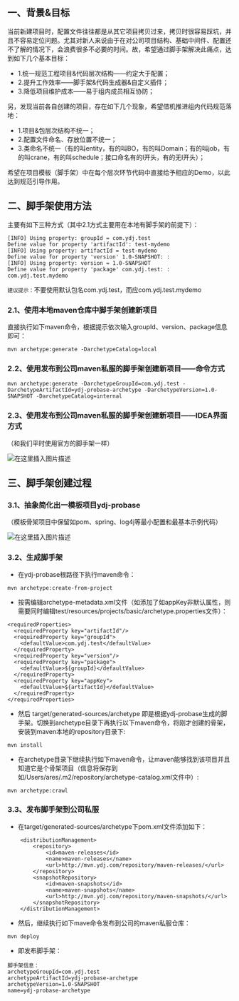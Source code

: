 ## 一、背景&目标
当前新建项目时，配置文件往往都是从其它项目拷贝过来，拷贝时很容易踩坑，并且不容易定位问题。尤其对新人来说由于在对公司项目结构、基础中间件、配置还不了解的情况下，会浪费很多不必要的时间。故，希望通过脚手架解决此痛点，达到如下几个基本目标：
- 1.统一规范工程项目&代码层次结构——约定大于配置；
- 2.提升工作效率——脚手架&代码生成器&自定义插件；
- 3.降低项目维护成本——易于组内成员相互协防；

另，发现当前各自创建的项目，存在如下几个现象，希望借机推进组内代码规范落地：

- 1.项目&包层次结构不统一；
- 2.配置文件命名、存放位置不统一；
- 3.类命名不统一（有的叫entity，有的叫BO，有的叫Domain；有的叫job，有的叫crane，有的叫schedule；接口命名有的I开头，有的无I开头）；

 希望在项目模板（脚手架）中在每个层次环节代码中直接给予相应的Demo，以此达到规范引导作用。

## 二、脚手架使用方法
主要有如下三种方式（其中2.1方式主要用在本地有脚手架的前提下）：
````
[INFO] Using property: groupId = com.ydj.test
Define value for property 'artifactId': test-mydemo
[INFO] Using property: artifactId = test-mydemo
Define value for property 'version' 1.0-SNAPSHOT: : 
[INFO] Using property: version = 1.0-SNAPSHOT
Define value for property 'package' com.ydj.test: : com.ydj.test.mydemo
````

`建议提示：`不要使用默认包名com.ydj.test，而应com.ydj.test.mydemo

### 2.1、使用本地maven仓库中脚手架创建新项目

直接执行如下maven命令，根据提示依次输入groupId、version、package信息即可：
````
mvn archetype:generate -DarchetypeCatalog=local
````
 
### 2.2、使用发布到公司maven私服的脚手架创建新项目——命令方式
````
mvn archetype:generate -DarchetypeGroupId=com.ydj.test -DarchetypeArtifactId=ydj-probase-archetype -DarchetypeVersion=1.0-SNAPSHOT -DarchetypeCatalog=internal
````
### 2.3、使用发布到公司maven私服的脚手架创建新项目——IDEA界面方式

（和我们平时使用官方的脚手架一样）

![在这里插入图片描述](https://img-blog.csdnimg.cn/20190123105247985.png?x-oss-process=image/watermark,type_ZmFuZ3poZW5naGVpdGk,shadow_10,text_aHR0cHM6Ly9ibG9nLmNzZG4ubmV0L0xvdmVKYXZhWURK,size_16,color_FFFFFF,t_70)
   
## 三、脚手架创建过程
### 3.1、抽象简化出一模板项目ydj-probase

（模板骨架项目中保留如pom、spring、log4j等最小配置和最基本示例代码）

![在这里插入图片描述](https://img-blog.csdnimg.cn/20190123110608907.png)

### 3.2、生成脚手架
- 在ydj-probase根路径下执行maven命令：
````
mvn archetype:create-from-project
````
 
- 按需编辑archetype-metadata.xml文件（如添加了如appKey非默认属性，则需要同时编辑test/resources/projects/basic/archetype.properties文件）：
````
<requiredProperties>
  <requiredProperty key="artifactId"/>
  <requiredProperty key="groupId">
    <defaultValue>com.ydj.test</defaultValue>
  </requiredProperty>
  <requiredProperty key="version"/>
  <requiredProperty key="package">
    <defaultValue>${groupId}</defaultValue>
  </requiredProperty>
  <requiredProperty key="appKey">
    <defaultValue>${artifactId}</defaultValue>
  </requiredProperty>
</requiredProperties>
````

- 然后 target/generated-sources/archetype 即是根据ydj-probase生成的脚手架。切换到archetype目录下再执行以下maven命令，将刚才创建的骨架，安装到maven本地的repository目录下:
````
mvn install
````

- 在archetype目录下继续执行如下maven命令，让maven能够找到该项目并且知道它是个骨架项目（信息将保存到如/Users/ares/.m2/repository/archetype-catalog.xml文件中）:
````
mvn archetype:crawl
````

### 3.3、发布脚手架到公司私服
- 在target/generated-sources/archetype下pom.xml文件添加如下：
````
    <distributionManagement>
        <repository>
            <id>maven-releases</id>
            <name>maven-releases</name>
            <url>http://mvn.ydj.com/repository/maven-releases/</url>
        </repository>
        <snapshotRepository>
            <id>maven-snapshots</id>
            <name>maven-snapshots</name>
            <url>http://mvn.ydj.com/repository/maven-snapshots/</url>
        </snapshotRepository>
    </distributionManagement>
````
- 然后，继续执行如下mave命令发布到公司的maven私服仓库：
````
mvn deploy
````

- 即发布脚手架：
````
脚手架信息：
archetypeGroupId=com.ydj.test
archetypeArtifactId=ydj-probase-archetype
archetypeVersion=1.0-SNAPSHOT
name=ydj-probase-archetype
````

